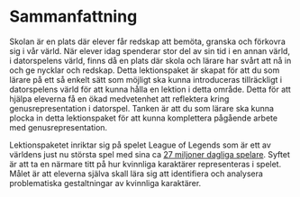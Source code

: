 # Sammanfattning
Skolan är en plats där elever får redskap att bemöta, granska och förkovra sig i vår värld. När elever idag spenderar stor del av sin tid i en annan värld, i datorspelens värld, finns då en plats där skola och lärare har svårt att nå in och ge nycklar och redskap. Detta lektionspaket är skapat för att du som lärare på ett så enkelt sätt som möjligt ska kunna introduceras tillräckligt i datorspelens värld för att kunna hålla en lektion i detta område. Detta för att hjälpa eleverna få en ökad medvetenhet att reflektera kring genusrepresentation i datorspel. Tanken är att du som lärare ska kunna plocka in detta lektionspaket för att kunna komplettera pågående arbete med genusrepresentation.

Lektionspaketet inriktar sig på spelet League of Legends som är ett av världens just nu största spel med sina ca [27 miljoner dagliga spelare][wall-street-journal]. Syftet är att ta en närmare titt på hur kvinnliga karaktärer representeras i spelet. Målet är att eleverna själva skall lära sig att identifiera och analysera problematiska gestaltningar av kvinnliga karaktärer.

[wall-street-journal]: http://blogs.wsj.com/digits/2014/01/27/player-tally-for-league-of-legends-surges/
